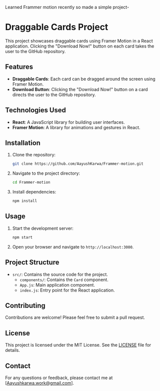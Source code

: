 Learned Frammer motion recently so made a simple project-

# Draggable Cards Project

This project showcases draggable cards using Framer Motion in a React application. Clicking the "Download Now!" button on each card takes the user to the GitHub repository.

## Features

- **Draggable Cards**: Each card can be dragged around the screen using Framer Motion.
- **Download Button**: Clicking the "Download Now!" button on a card directs the user to the GitHub repository.

## Technologies Used

- **React**: A JavaScript library for building user interfaces.
- **Framer Motion**: A library for animations and gestures in React.

## Installation

1. Clone the repository:
   ```bash
   git clone https://github.com/AayushKarwa/Frammer-motion.git
   ```
2. Navigate to the project directory:
   ```bash
   cd Frammer-motion
   ```
3. Install dependencies:
   ```bash
   npm install
   ```

## Usage

1. Start the development server:
   ```bash
   npm start
   ```
2. Open your browser and navigate to `http://localhost:3000`.

## Project Structure

- `src/`: Contains the source code for the project.
  - `components/`: Contains the `Card` component.
  - `App.js`: Main application component.
  - `index.js`: Entry point for the React application.

## Contributing

Contributions are welcome! Please feel free to submit a pull request.

## License

This project is licensed under the MIT License. See the [LICENSE](LICENSE) file for details.

## Contact

For any questions or feedback, please contact me at [Aayushkarwa.work@gmail.com].

